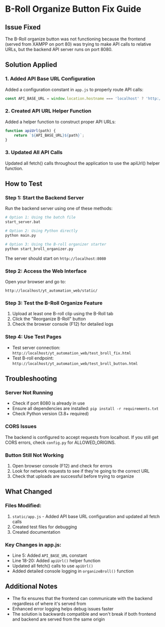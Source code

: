 # B-Roll Organize Button Fix Guide

## Issue Fixed
The B-Roll organize button was not functioning because the frontend (served from XAMPP on port 80) was trying to make API calls to relative URLs, but the backend API server runs on port 8080.

## Solution Applied

### 1. Added API Base URL Configuration
Added a configuration constant in `app.js` to properly route API calls:
```javascript
const API_BASE_URL = window.location.hostname === 'localhost' ? 'http://localhost:8080' : '';
```

### 2. Created API URL Helper Function
Added a helper function to construct proper API URLs:
```javascript
function apiUrl(path) {
    return `${API_BASE_URL}${path}`;
}
```

### 3. Updated All API Calls
Updated all fetch() calls throughout the application to use the apiUrl() helper function.

## How to Test

### Step 1: Start the Backend Server
Run the backend server using one of these methods:
```bash
# Option 1: Using the batch file
start_server.bat

# Option 2: Using Python directly
python main.py

# Option 3: Using the B-roll organizer starter
python start_broll_organizer.py
```

The server should start on `http://localhost:8080`

### Step 2: Access the Web Interface
Open your browser and go to:
```
http://localhost/yt_automation_web/static/
```

### Step 3: Test the B-Roll Organize Feature
1. Upload at least one B-roll clip using the B-Roll tab
2. Click the "Reorganize B-Roll" button
3. Check the browser console (F12) for detailed logs

### Step 4: Use Test Pages
- Test server connection: `http://localhost/yt_automation_web/test_broll_fix.html`
- Test B-roll endpoint: `http://localhost/yt_automation_web/test_broll_button.html`

## Troubleshooting

### Server Not Running
- Check if port 8080 is already in use
- Ensure all dependencies are installed: `pip install -r requirements.txt`
- Check Python version (3.8+ required)

### CORS Issues
The backend is configured to accept requests from localhost. If you still get CORS errors, check `config.py` for ALLOWED_ORIGINS.

### Button Still Not Working
1. Open browser console (F12) and check for errors
2. Look for network requests to see if they're going to the correct URL
3. Check that uploads are successful before trying to organize

## What Changed

### Files Modified:
1. `static/app.js` - Added API base URL configuration and updated all fetch calls
2. Created test files for debugging
3. Created documentation

### Key Changes in app.js:
- Line 5: Added `API_BASE_URL` constant
- Line 18-20: Added `apiUrl()` helper function
- Updated all fetch() calls to use `apiUrl()`
- Added detailed console logging in `organizeBroll()` function

## Additional Notes
- The fix ensures that the frontend can communicate with the backend regardless of where it's served from
- Enhanced error logging helps debug issues faster
- The solution is backwards compatible and won't break if both frontend and backend are served from the same origin